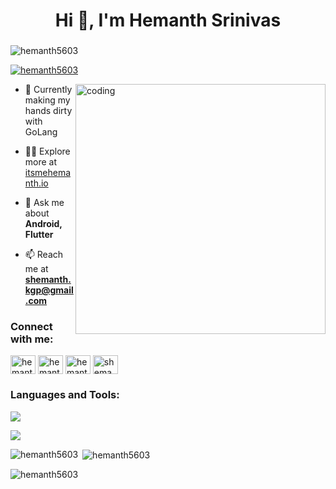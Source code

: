 <h1 align="center">Hi 👋, I'm Hemanth Srinivas</h1>
<h3 align="center"></h3>



<p align="left"> <img src="https://komarev.com/ghpvc/?username=hemanth5603&label=Profile%20views&color=0e75b6&style=flat" alt="hemanth5603" /> </p>

<p align="left"> <a href="https://github.com/ryo-ma/github-profile-trophy"><img src="https://github-profile-trophy.vercel.app/?username=hemanth5603" alt="hemanth5603" /></a> </p>
<img align ="right" alt ="coding" width = "400" src="https://cdn.dribbble.com/users/1162077/screenshots/3848914/media/7ed7d5ca074b48b328150e5a231e8d1f.gif">



- 🔭 Currently making my hands dirty with GoLang

- 👨‍💻 Explore more at [itsmehemanth.io](http://itsmehemanth.42web.io/?i=3)

- 💬 Ask me about **Android, Flutter**

- 📫 Reach me at **shemanth.kgp@gmail.com**

<h3 align="left">Connect with me:</h3>
<p align="left">
<a href="https://www.linkedin.com/in/hemanth-srinivas-a20b21231" target="blank"><img align="center" src="https://skillicons.dev/icons?i=linkedin" alt="hemanth srinivas" height="30" width="40" /></a>
<a href="https://instagram.com/hemanth56036" target="blank"><img align="center" src="https://skillicons.dev/icons?i=instagram" alt="hemanth56036" height="30" width="40" /></a>
<a href="https://www.leetcode.com/hemanth_5603" target="blank"><img align="center" src="https://raw.githubusercontent.com/rahuldkjain/github-profile-readme-generator/master/src/images/icons/Social/leet-code.svg" alt="hemanth_5603" height="30" width="40" /></a>
<a href="https://auth.geeksforgeeks.org/user/shemanthkgp" target="blank"><img align="center" src="https://raw.githubusercontent.com/rahuldkjain/github-profile-readme-generator/master/src/images/icons/Social/geeks-for-geeks.svg" alt="shemanthkgp" height="30" width="40" /></a>
</p>

<h3 align="left">Languages and Tools:</h3>
<p align="left">
  <a href="https://skillicons.dev">
    <img src="https://skillicons.dev/icons?i=flutter,golang,kafka,firebase,dart,androidstudio,postgres,cassandra" />
  </a>
</p>

<p align="left">
  <a href="https://skillicons.dev">
    <img src="https://skillicons.dev/icons?i=cpp,java,python,nodejs,express,html,css,javascript,docker,figma,mongodb,github,postman" />
  </a>
</p>

<p><img align="left" src="https://github-readme-stats.vercel.app/api/top-langs?username=hemanth5603&show_icons=true&locale=en&layout=compact" alt="hemanth5603" /></p>

<p>&nbsp;<img align="center" src="https://github-readme-stats.vercel.app/api?username=hemanth5603&show_icons=true&locale=en" alt="hemanth5603" /></p>

<p><img align="center" src="https://github-readme-streak-stats.herokuapp.com/?user=hemanth5603&" alt="hemanth5603" /></p>

